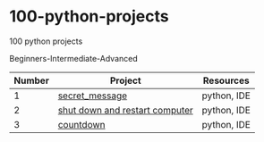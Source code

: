 # 100-python-projects







100 python projects 

Beginners-Intermediate-Advanced



Number | Project      | Resources
------ | ------------- |-------------------------------
1 | [secret_message](https://github.com/Frankpromise/100-python-projects/tree/master/secret-message) | python, IDE
2 | [shut down and restart computer](https://github.com/Frankpromise/100-python-projects/tree/master/shut-restart) | python, IDE
3 | [countdown](https://github.com/Frankpromise/100-python-projects/tree/master/count) | python, IDE

